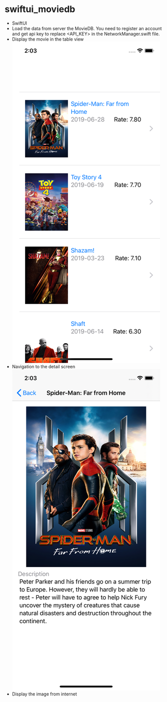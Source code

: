 # swiftui_moviedb
- SwiftUI
- Load the data from server the MovieDB. You need to register an account and get api key to replace <API_KEY> in the NetworkManager.swift file.
- Display the movie in the table view
![List](/List.png)
- Navigation to the detail screen
![List](/Detail.png)
- Display the image from internet
